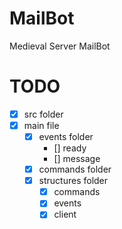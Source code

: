 # MailBot

Medieval Server MailBot

# TODO

* [X] src folder
* [X] main file
  * [X] events folder 
    * [] ready
    * [] message
  * [X] commands folder 
  * [X] structures folder
    * [X] commands 
    * [X] events 
    * [X] client 
